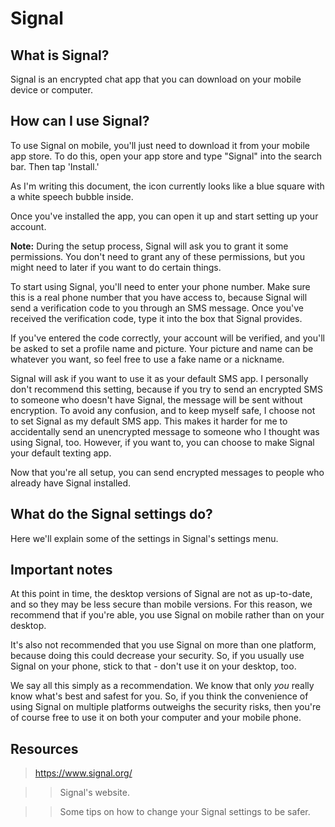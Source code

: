 [//]: # (Signal README.md)

# Signal

## What is Signal?

Signal is an encrypted chat app that you can download on your mobile device or computer.

## How can I use Signal?

To use Signal on mobile, you'll just need to download it from your mobile app store. To do this, open your app store and type "Signal" into the search bar. Then tap 'Install.' 

As I'm writing this document, the icon currently looks like a blue square with a white speech bubble inside. 

Once you've installed the app, you can open it up and start setting up your account. 

__Note:__ During the setup process, Signal will ask you to grant it some permissions. You don't need to grant any of these permissions, but you might need to later if you want to do certain things.

To start using Signal, you'll need to enter your phone number. Make sure this is a real phone number that you have access to, because Signal will send a verification code to you through an SMS message. Once you've received the verification code, type it into the box that Signal provides. 

If you've entered the code correctly, your account will be verified, and you'll be asked to set a profile name and picture. Your picture and name can be whatever you want, so feel free to use a fake name or a nickname.

Signal will ask if you want to use it as your default SMS app. I personally don't recommend this setting, because if you try to send an encrypted SMS to someone who doesn't have Signal, the message will be sent without encryption. To avoid any confusion, and to keep myself safe, I choose not to set Signal as my default SMS app. This makes it harder for me to accidentally send an unencrypted message to someone who I thought was using Signal, too. However, if you want to, you can choose to make Signal your default texting app. 

Now that you're all setup, you can send encrypted messages to people who already have Signal installed. 

## What do the Signal settings do? 

Here we'll explain some of the settings in Signal's settings menu.

## Important notes

At this point in time, the desktop versions of Signal are not as up-to-date, and so they may be less secure than mobile versions. For this reason, we recommend that if you're able, you use Signal on mobile rather than on your desktop.

It's also not recommended that you use Signal on more than one platform, because doing this could decrease your security. So, if you usually use Signal on your phone, stick to that - don't use it on your desktop, too. 

We say all this simply as a recommendation. We know that only _you_ really know what's best and safest for you. So, if you think the convenience of using Signal on multiple platforms outweighs the security risks, then you're of course free to use it on both your computer and your mobile phone. 

## Resources

> https://www.signal.org/

>> Signal's website.

> 

>> Some tips on how to change your Signal settings to be safer. 
